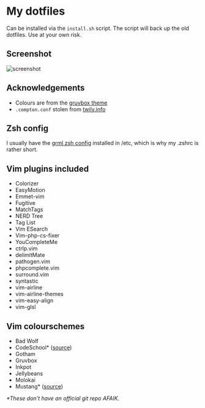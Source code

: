 # My dotfiles

Can be installed via the `install.sh` script. The script will back up the old dotfiles. Use at your own risk.

## Screenshot

![screenshot](https://raw.githubusercontent.com/Remedan/dotfiles/master/screenshot.png)

## Acknowledgements

* Colours are from the [gruvbox theme](https://github.com/morhetz/gruvbox)
* `.compton.conf` stolen from [twily.info](http://twily.info/)

## Zsh config

I usually have the [grml zsh config](https://grml.org/zsh/) installed in /etc,
which is why my .zshrc is rather short.

## Vim plugins included

* Colorizer
* EasyMotion
* Emmet-vim
* Fugitive
* MatchTags
* NERD Tree
* Tag List
* Vim ESearch
* Vim-php-cs-fixer
* YouCompleteMe
* ctrlp.vim
* delimitMate
* pathogen.vim
* phpcomplete.vim
* surround.vim
* syntastic
* vim-airline
* vim-airline-themes
* vim-easy-align
* vim-glsl

## Vim colourschemes

* Bad Wolf
* CodeSchool* ([source](http://astonj.com/tech/vim-for-ruby-rails-and-a-sexy-theme/))
* Gotham
* Gruvbox
* Inkpot
* Jellybeans
* Molokai
* Mustang* ([source](http://hcalves.deviantart.com/art/Mustang-Vim-Colorscheme-98974484))

_*These don't have an official git repo AFAIK._
